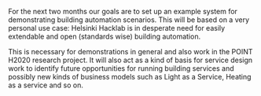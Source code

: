 For the next two months our goals are to set up an example system
for demonstrating building automation scenarios. This will be based
on a very personal use case: Helsinki Hacklab is in desperate need
for easily extendable and open (standards wise) building automation.

This is necessary for demonstrations in general and also work in
the POINT H2020 research project. It will also act as a kind of basis
for service design work to identify future opportunities for running
building services and possibly new kinds of business models such as
Light as a Service, Heating as a service and so on.
